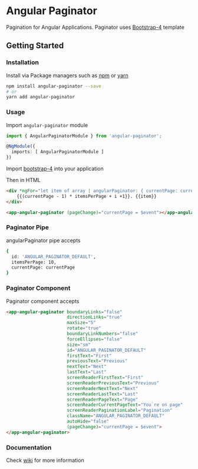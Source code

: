 # Angular Paginator
Pagination for Angular Applications. Paginator uses [Bootstrap-4][Bootstrap4] template

## Getting Started

### Installation

Install via Package managers such as [npm][npm] or [yarn][yarn]

```bash
npm install angular-paginator --save
# or
yarn add angular-paginator
```

### Usage

Import `angular-paginator` module

```typescript
import { AngularPaginatorModule } from 'angular-paginator';

@NgModule({
  imports: [ AngularPaginatorModule ]
})
```

Import [bootstrap-4][Bootstrap4] into your application

Then in HTML

```html
<div *ngFor="let item of array | angularPaginator: { currentPage: currentPage }; let i = index">
    {{(currentPage - 1) * itemsPerPage + i +1}}. {{item}}
</div>

<app-angular-paginator (pageChange)="currentPage = $event"></app-angular-paginator>
```
### Paginator Pipe

angularPaginator pipe accepts

```bash
{
  id: 'ANGULAR_PAGINATOR_DEFAULT',
  itemsPerPage: 10,
  currentPage: currentPage
}
```

### Paginator Component

Paginator component accepts

```html
<app-angular-paginator boundaryLinks="false" 
                       directionLinks="true"
                       maxSize="5"
                       rotate="true"
                       boundaryLinkNumbers="false"
                       forceEllipses="false"
                       size="sm"
                       id="ANGULAR_PAGINATOR_DEFAULT" 
                       firstText="First" 
                       previousText="Previous"
                       nextText="Next"
                       lastText="Last" 
                       screenReaderFirstText="First"
                       screenReaderPreviousText="Previous"
                       screenReaderNextText="Next"
                       screenReaderLastText="Last"
                       screenReaderPageText="Page"
                       screenReaderCurrentPageText="You`re on page"
                       screenReaderPaginationLabel="Pagination"
                       className="ANGULAR_PAGINATOR_DEFAULT"
                       autoHide="false"
                       (pageChange)="currentPage = $event">
</app-angular-paginator>
```

### Documentation
Check [wiki][wiki] for more information 

[npm]: https://www.npmjs.com/
[yarn]: https://yarnpkg.com/lang/en/
[github]: https://sibiraj-s.github.io/
[wiki]: https://github.com/Sibiraj-S/angular-paginator/wiki/angular-paginator
[Bootstrap4]: https://github.com/twbs/bootstrap
